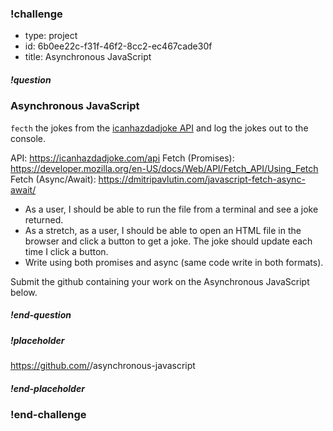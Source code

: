 <!----------------------BEGIN CHALLENGE----------------------------->

### !challenge

* type: project
* id: 6b0ee22c-f31f-46f2-8cc2-ec467cade30f
* title: Asynchronous JavaScript

<!--'question' is required, markdown, the question to be answered-->

##### !question

### Asynchronous JavaScript

`fecth` the jokes from the [icanhazdadjoke API](https://icanhazdadjoke.com/api) and log the jokes out to the console. 

API: https://icanhazdadjoke.com/api
Fetch (Promises): https://developer.mozilla.org/en-US/docs/Web/API/Fetch_API/Using_Fetch
Fetch (Async/Await): https://dmitripavlutin.com/javascript-fetch-async-await/

* As a user, I should be able to run the file from a terminal and see a joke returned.
* As a stretch, as a user, I should be able to open an HTML file in the browser and click a button to get a joke. The joke should update each time I click a button.
* Write using both promises and async (same code write in both formats).

Submit the github  containing your work on the Asynchronous JavaScript below.

##### !end-question

<!--'placeholder' is optional, the placeholder text in the input field. -->

##### !placeholder

https://github.com/<username>/asynchronous-javascript

##### !end-placeholder

### !end-challenge

<!----------------------END CHALLENGE----------------------------->